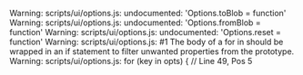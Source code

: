 Warning: scripts/ui/options.js: undocumented: 'Options.toBlob = function'
Warning: scripts/ui/options.js: undocumented: 'Options.fromBlob = function'
Warning: scripts/ui/options.js: undocumented: 'Options.reset = function'
Warning: scripts/ui/options.js:  #1 The body of a for in should be wrapped in an if statement to filter unwanted properties from the prototype.
Warning: scripts/ui/options.js:     for (key in opts) { // Line 49, Pos 5
